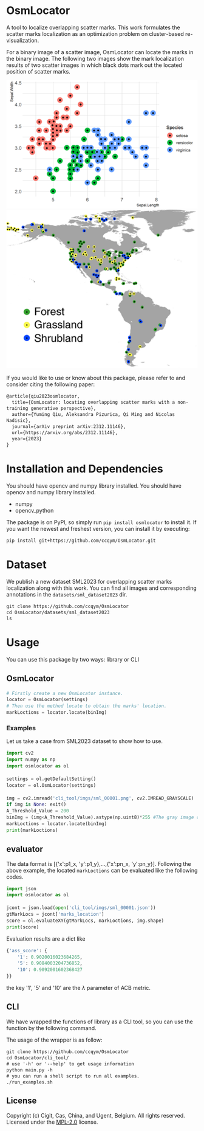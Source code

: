 # OsmLocator
A tool to localize overlapping scatter marks. This work formulates the scatter marks localization as an optimization problem on cluster-based re-visualization.

For a binary image of a scatter image, OsmLocator can locate the marks in the binary image. The following two images show the mark localization results of two scatter images in which black dots mark out the located position of scatter marks.

![Localization result of a scatter plot.](/images/scatter_plot.png "Localization result of a scatter plot.")
![Localization result of a scatter map.](/images/scatter_map.png "Localization result of a scatter map.")

If you would like to use or know about this package, please refer to and consider citing the following paper: 
```
@article{qiu2023osmlocator,
  title={OsmLocator: locating overlapping scatter marks with a non-training generative perspective},
  author={Yuming Qiu, Aleksandra Pizurica, Qi Ming and Nicolas Nadisic},
  journal={arXiv preprint arXiv:2312.11146},
  url={https://arxiv.org/abs/2312.11146},
  year={2023}
}
```

# Installation and Dependencies
You should have opencv and numpy library installed.
You should have opencv and numpy library installed.
* numpy
* opencv_python

The package is on PyPI, so simply run `pip install osmlocator` to install it.
If you want the newest and freshest version, you can install it by executing:
```
pip install git+https://github.com/ccqym/OsmLocator.git
```

# Dataset
We publish a new dataset SML2023 for overlapping scatter marks localization along with this work. You can find all images and corresponding annotations in the `datasets/sml_dataset2023` dir.
```shell
git clone https://github.com/ccqym/OsmLocator
cd OsmLocator/datasets/sml_dataset2023
ls
```

# Usage
You can use this package by two ways: library or CLI

## OsmLocator 
```python
# Firstly create a new OsmLocator instance.
locator = OsmLocator(settings)
# Then use the method locate to obtain the marks' location.
markLoctions = locator.locate(binImg)
```

### Examples
Let us take a case from SML2023 dataset to show how to use.
```python
import cv2
import numpy as np
import osmlocator as ol

settings = ol.getDefaultSetting()
locator = ol.OsmLocator(settings)

img = cv2.imread('cli_tool/imgs/sml_00001.png', cv2.IMREAD_GRAYSCALE)
if img is None: exit()
A_Threshold_Value = 200
binImg = (img<A_Threshold_Value).astype(np.uint8)*255 #The gray image can be converted into a binary image by OTSU algorithm. 
markLoctions = locator.locate(binImg)
print(markLoctions)
```

## evaluator
The data format is [{'x':p1_x, 'y':p1_y},...,{'x':pn_x, 'y':pn_y}]. Following the above example, the located `markLoctions` can be evaluated like the following codes.
```python
import json
import osmlocator as ol

jcont = json.load(open('cli_tool/imgs/sml_00001.json'))
gtMarkLocs = jcont['marks_location']
score = ol.evaluateXY(gtMarkLocs, markLoctions, img.shape)
print(score)
```
Evaluation results are a dict like
```python
{'ass_score': {
    '1': 0.9020016023684265, 
    '5': 0.9084003204736852, 
    '10': 0.9092001602368427
}}
```
the key '1', '5' and '10' are the $\lambda$ parameter of ACB metric.

## CLI
We have wrapped the functions of library as a CLI tool, so you can use the function by the following command.

The usage of the wrapper is as follow:
```shell
git clone https://github.com/ccqym/OsmLocator
cd OsmLocator/cli_tool/
# use '-h' or '--help' to get usage information
python main.py -h
# you can run a shell script to run all examples.
./run_examples.sh
```

## License
Copyright (c) Cigit, Cas, China, and Ugent, Belgium. All rights reserved.
Licensed under the [MPL-2.0](LICENSE.txt) license.

